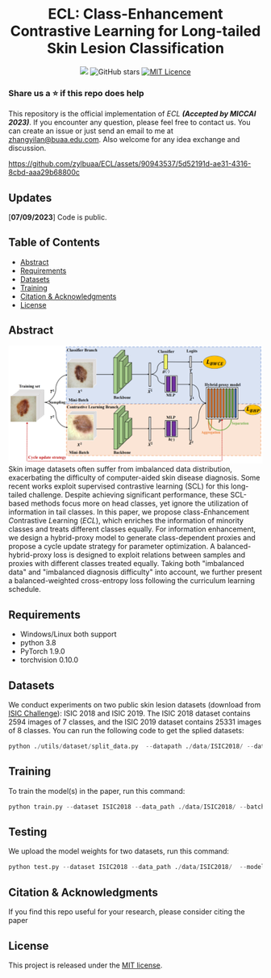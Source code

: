 <div align="center">

<h1>ECL: Class-Enhancement Contrastive Learning for Long-tailed Skin Lesion Classification</h1>

![](https://komarev.com/ghpvc/?username=zylbuaaECL&label=visitors)
![GitHub stars](https://badgen.net/github/stars/zylbuaa/ECL)
[![MIT Licence](https://badges.frapsoft.com/os/mit/mit.svg?v=103)](https://opensource.org/licenses/mit-license.php)

</div>

### Share us a :star: if this repo does help

This repository is the official implementation of *ECL* ***(Accepted by MICCAI 2023)***. If you encounter any question, please feel free to contact us. You can create an issue or just send an email to me at zhangyilan@buaa.edu.com. Also welcome for any idea exchange and discussion.

https://github.com/zylbuaa/ECL/assets/90943537/5d52191d-ae31-4316-8cbd-aaa29b68800c

## Updates

[**07/09/2023**] Code is public.

## Table of Contents

- [Abstract](#Abstract)
- [Requirements](#Requirements)
- [Datasets](#Datasets)
- [Training](#Training)
- [Citation & Acknowledgments](#Citation-&-Acknowledgments)
- [License](#License)

## Abstract
![Our Network Structure](network.png)
Skin image datasets often suffer from imbalanced data distribution, exacerbating the difficulty of computer-aided skin disease diagnosis.  Some recent works exploit supervised contrastive learning (SCL) for this long-tailed challenge. Despite achieving significant performance, these SCL-based methods focus more on head classes, yet ignore the utilization of information in tail classes. In this paper, we propose class-*E*nhancement *C*ontrastive *L*earning (*ECL*), which enriches the information of minority classes and treats different classes equally. For information enhancement, we design a hybrid-proxy model to generate class-dependent proxies and propose a cycle update strategy for parameter optimization. A balanced-hybrid-proxy loss is designed to exploit relations between samples and proxies with different classes treated equally. Taking both "imbalanced data" and "imbalanced diagnosis difficulty" into account, we further present a balanced-weighted cross-entropy loss following the curriculum learning schedule.

## Requirements
- Windows/Linux both support
- python 3.8
- PyTorch 1.9.0
- torchvision 0.10.0

## Datasets
We conduct experiments on two public skin lesion datasets (download from [ISIC Challenge](https://challenge.isic-archive.com/)): ISIC 2018 and ISIC 2019. The ISIC 2018 dataset contains 2594 images of 7 classes, and the ISIC 2019 dataset contains 25331 images of 8 classes.
You can run the following code to get the splied datasets:
```python
python ./utils/dataset/split_data.py  --datapath ./data/ISIC2018/ --dataset ISIC2018
```

## Training
To train the model(s) in the paper, run this command:
```python
python train.py --dataset ISIC2018 --data_path ./data/ISIC2018/ --batch_size 64 --lr 0.002 --epochs 100 --gpu 0 --model_path ./results/ISIC2018/
```

## Testing
We upload the model weights for two datasets, run this command:
```python
python test.py --dataset ISIC2018 --data_path ./data/ISIC2018/  --model_path ./data/ISIC2019/ --log_path <your log path>
```

## Citation & Acknowledgments

If you find this repo useful for your research, please consider citing the paper


## License
This project is released under the [MIT license](LICENSE).
